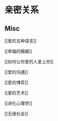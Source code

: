 # 亲密关系





## Misc

[[爱的五种语言]]

[[幸福的婚姻]]

[[如何让你爱的人爱上你]]

[[爱的沟通]]

[[爱的博弈]]

[[爱的艺术]]

[[进化心理学]]

[[无缘社会]]

